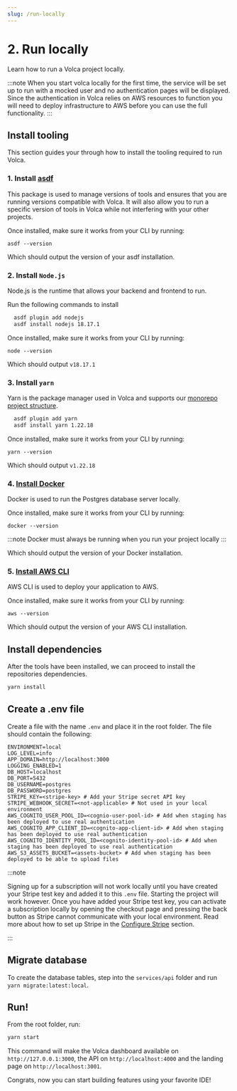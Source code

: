 ```yaml
---
slug: /run-locally
---
```


# 2. Run locally

Learn how to run a Volca project locally.

:::note
When you start volca locally for the first time, the service will be set up to run with a mocked user and no authentication pages will be displayed. Since the authentication in Volca relies on AWS resources to function you will need to deploy infrastructure to AWS before you can use the full functionality.
:::

## Install tooling

This section guides your through how to install the tooling required to run Volca.

### 1. Install [asdf](https://asdf-vm.com/guide/getting-started.html)

This package is used to manage versions of tools and ensures that you are running versions compatible with Volca. It will also allow you to run a specific version of tools in Volca while not interfering with your other projects.

Once installed, make sure it works from your CLI by running:

`asdf --version`

Which should output the version of your asdf installation.

### 2. Install `Node.js`

Node.js is the runtime that allows your backend and frontend to run.

Run the following commands to install

```bash
  asdf plugin add nodejs
  asdf install nodejs 18.17.1
```

Once installed, make sure it works from your CLI by running:

`node --version`

Which should output `v18.17.1`

### 3. Install `yarn`

Yarn is the package manager used in Volca and supports our [monorepo project structure](/project-structure).

```bash
  asdf plugin add yarn
  asdf install yarn 1.22.18
```

Once installed, make sure it works from your CLI by running:

`yarn --version`

Which should output `v1.22.18`

### 4. [Install Docker](https://docs.docker.com/get-docker/)

Docker is used to run the Postgres database server locally.

Once installed, make sure it works from your CLI by running:

`docker --version`

:::note
Docker must always be running when you run your project locally
:::

Which should output the version of your Docker installation.

### 5. [Install AWS CLI](https://docs.aws.amazon.com/cli/latest/userguide/getting-started-install.html)

AWS CLI is used to deploy your application to AWS.

Once installed, make sure it works from your CLI by running:

`aws --version`

Which should output the version of your AWS CLI installation.

## Install dependencies

After the tools have been installed, we can proceed to install the repositories dependencies.

```bash
yarn install
```

## Create a .env file

Create a file with the name `.env` and place it in the root folder. The file should contain the following:

```
ENVIRONMENT=local
LOG_LEVEL=info
APP_DOMAIN=http://localhost:3000
LOGGING_ENABLED=1
DB_HOST=localhost
DB_PORT=5432
DB_USERNAME=postgres
DB_PASSWORD=postgres
STRIPE_KEY=<stripe-key> # Add your Stripe secret API key
STRIPE_WEBHOOK_SECRET=<not-applicable> # Not used in your local environment
AWS_COGNITO_USER_POOL_ID=<cognio-user-pool-id> # Add when staging has been deployed to use real authentication
AWS_COGNITO_APP_CLIENT_ID=<cognito-app-client-id> # Add when staging has been deployed to use real authentication
AWS_COGNITO_IDENTITY_POOL_ID=<cognito-identity-pool-id> # Add when staging has been deployed to use real authentication
AWS_S3_ASSETS_BUCKET=<assets-bucket> # Add when staging has been deployed to be able to upload files
```

:::note

Signing up for a subscription will not work locally until you have created your Stripe test key and added it to this `.env` file. Starting the project will work however. Once you have added your Stripe test key, you can activate a subscription locally by opening the checkout page and pressing the back button as Stripe cannot communicate with your local environment. Read more about how to set up Stripe in the [Configure Stripe](/configure-stripe) section.

:::

## Migrate database

To create the database tables, step into the `services/api` folder and run `yarn migrate:latest:local`.

## Run!

From the root folder, run:

```bash
yarn start
```

This command will make the Volca dashboard available on `http://127.0.0.1:3000`, the API on `http://localhost:4000` and the landing page on `http://localhost:3001`.

Congrats, now you can start building features using your favorite IDE!
